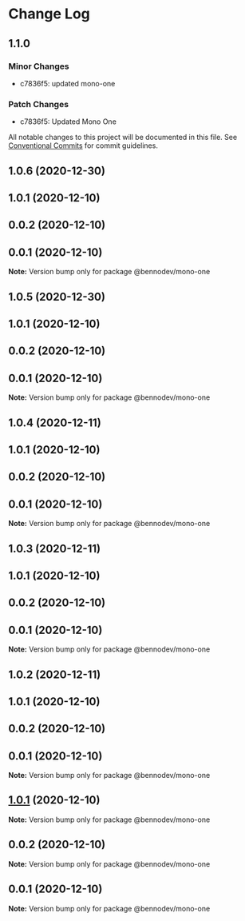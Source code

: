# Change Log

## 1.1.0

### Minor Changes

- c7836f5: updated mono-one

### Patch Changes

- c7836f5: Updated Mono One

All notable changes to this project will be documented in this file.
See [Conventional Commits](https://conventionalcommits.org) for commit guidelines.

## 1.0.6 (2020-12-30)

## 1.0.1 (2020-12-10)

## 0.0.2 (2020-12-10)

## 0.0.1 (2020-12-10)

**Note:** Version bump only for package @bennodev/mono-one

## 1.0.5 (2020-12-30)

## 1.0.1 (2020-12-10)

## 0.0.2 (2020-12-10)

## 0.0.1 (2020-12-10)

**Note:** Version bump only for package @bennodev/mono-one

## 1.0.4 (2020-12-11)

## 1.0.1 (2020-12-10)

## 0.0.2 (2020-12-10)

## 0.0.1 (2020-12-10)

**Note:** Version bump only for package @bennodev/mono-one

## 1.0.3 (2020-12-11)

## 1.0.1 (2020-12-10)

## 0.0.2 (2020-12-10)

## 0.0.1 (2020-12-10)

**Note:** Version bump only for package @bennodev/mono-one

## 1.0.2 (2020-12-11)

## 1.0.1 (2020-12-10)

## 0.0.2 (2020-12-10)

## 0.0.1 (2020-12-10)

**Note:** Version bump only for package @bennodev/mono-one

## [1.0.1](https://github.com/agile-ts/github-actions-test/compare/v0.0.2...v1.0.1) (2020-12-10)

**Note:** Version bump only for package @bennodev/mono-one

## 0.0.2 (2020-12-10)

**Note:** Version bump only for package @bennodev/mono-one

## 0.0.1 (2020-12-10)

**Note:** Version bump only for package @bennodev/mono-one
